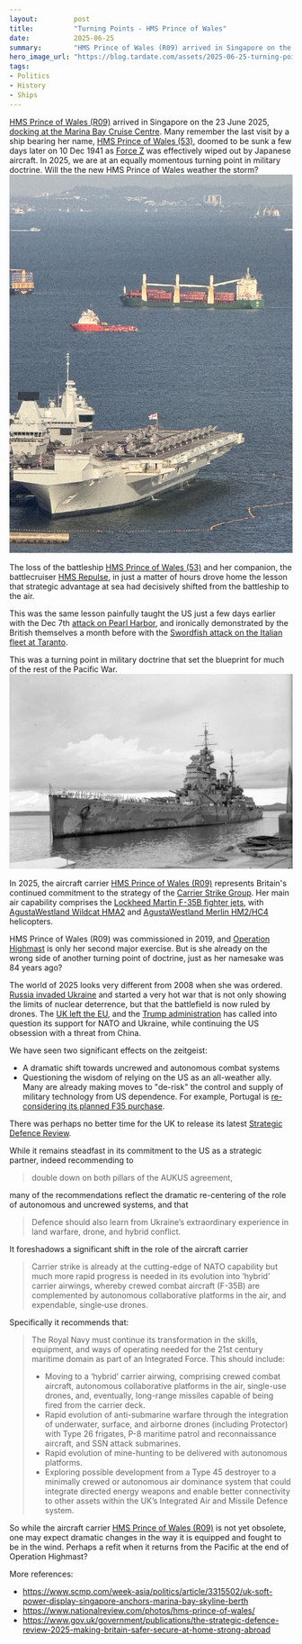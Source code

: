 ```yaml
---
layout:         post
title:          "Turning Points - HMS Prince of Wales"
date:           2025-06-25
summary:        "HMS Prince of Wales (R09) arrived in Singapore on the 23 June 2025, docking at the Marina Bay Cruise Centre. Many remember the last visit by a ship bearing her name, HMS Prince of Wales (53), doomed to be sunk a few days later on 10 Dec 1941 as Force Z was effectively wiped out by Japanese aircraft. In 2025, we are at an equally momentous turning point in military doctrine. Will the the new HMS Prince of Wales weather the storm?"
hero_image_url: "https://blog.tardate.com/assets/2025-06-25-turning-points-hms-prince-of-wales/hms-pow-r09-3.jpg"
tags:
- Politics
- History
- Ships
---
```


[HMS Prince of Wales (R09)](https://en.wikipedia.org/wiki/HMS_Prince_of_Wales_(R09))
arrived in Singapore on the 23 June 2025,
[docking at the Marina Bay Cruise Centre](https://www.channelnewsasia.com/singapore/hms-prince-wales-uk-aircraft-carrier-marina-bay-cruise-centre-5197761).
Many remember the last visit by a ship bearing her name,
[HMS Prince of Wales (53)](https://en.wikipedia.org/wiki/HMS_Prince_of_Wales_(53)), doomed to be sunk a few days later on 10 Dec 1941 as
[Force Z](https://en.wikipedia.org/wiki/Force_Z)
was effectively wiped out by Japanese aircraft.
In 2025, we are at an equally momentous turning point in military doctrine. Will the the new HMS Prince of Wales weather the storm?
![HMS Prince of Wales (R09) at the Marina Bay Cruise Centre](/assets/2025-06-25-turning-points-hms-prince-of-wales/hms-pow-r09-3.jpg)

The loss of the battleship [HMS Prince of Wales (53)](https://en.wikipedia.org/wiki/HMS_Prince_of_Wales_(53))
and her companion, the battlecruiser
[HMS Repulse](https://en.wikipedia.org/wiki/HMS_Repulse_(1916)),
in just a matter of hours drove home the lesson
that strategic advantage at sea had decisively shifted from
the battleship to the air.

This was the same lesson painfully taught the US just
a few days earlier with the Dec 7th
[attack on Pearl Harbor](https://en.wikipedia.org/wiki/Attack_on_Pearl_Harbor),
and ironically demonstrated by the British themselves a month before
with the [Swordfish attack on the Italian fleet at Taranto](https://en.wikipedia.org/wiki/Battle_of_Taranto).

This was a turning point in military doctrine that set the blueprint for much of the rest of the Pacific War.
[![HMS Prince of Wales (53) in Singapore 1941](/assets/2025-06-25-turning-points-hms-prince-of-wales/hms-pow-53-1.jpg)](https://en.wikipedia.org/wiki/HMS_Prince_of_Wales_(53))

In 2025, the aircraft carrier
[HMS Prince of Wales (R09)](https://en.wikipedia.org/wiki/HMS_Prince_of_Wales_(R09))
represents Britain's continued commitment to the strategy of the
[Carrier Strike Group](https://en.wikipedia.org/wiki/UK_Carrier_Strike_Group#Carrier_Strike_Group_25_(Operation_Highmast)).
Her main air capability comprises
the
[Lockheed Martin F-35B fighter jets](https://en.wikipedia.org/wiki/Lockheed_Martin_F-35_Lightning_II),
with
[AgustaWestland Wildcat HMA2](https://en.wikipedia.org/wiki/AgustaWestland_AW159_Wildcat) and
[AgustaWestland Merlin HM2/HC4](https://en.wikipedia.org/wiki/AgustaWestland_AW101)
helicopters.

HMS Prince of Wales (R09) was commissioned in 2019, and
[Operation Highmast](https://en.wikipedia.org/wiki/HMS_Prince_of_Wales_(R09)#Operation_Highmast_2025) is only her second major exercise.
But is she already on the wrong side of another turning point of doctrine, just as her namesake was 84 years ago?

The world of 2025 looks very different from 2008 when she was ordered.
[Russia invaded Ukraine](https://en.wikipedia.org/wiki/Russian_invasion_of_Ukraine) and started a very hot war that
is not only showing the limits of nuclear deterrence,
but that the battlefield is now ruled by drones.
The [UK left the EU](https://en.wikipedia.org/wiki/Brexit),
and the [Trump administration](https://en.wikipedia.org/wiki/Foreign_policy_of_the_first_Donald_Trump_administration) has called into question its support for NATO and Ukraine, while continuing the US obsession with a threat from China.

We have seen two significant effects on the zeitgeist:

* A dramatic shift towards uncrewed and autonomous combat systems
* Questioning the wisdom of relying on the US as an all-weather ally. Many are already making moves to "de-risk" the control and supply of military technology from US dependence. For example, Portugal is [re-considering its planned F35 purchase](https://www.snopes.com/fact-check/portugal-f35-jets/).

There was perhaps no better time for the UK to release its latest
[Strategic Defence Review](https://www.gov.uk/government/publications/the-strategic-defence-review-2025-making-britain-safer-secure-at-home-strong-abroad).

While it remains steadfast in its commitment to the US as a strategic partner, indeed recommending to

> double down on both pillars of the AUKUS agreement,

many of the recommendations reflect the dramatic re-centering of the role of autonomous and uncrewed systems, and that

> Defence should also learn from Ukraine’s extraordinary experience in land warfare, drone, and hybrid conflict.

It foreshadows a significant shift in the role of the aircraft carrier

> Carrier strike is already at the cutting-edge of NATO capability but much more rapid progress is needed in its evolution into ‘hybrid’ carrier airwings, whereby crewed combat aircraft (F-35B) are complemented by autonomous collaborative platforms in the air, and expendable, single‑use drones.

Specifically it recommends that:

> The Royal Navy must continue its transformation in the skills, equipment, and ways of operating needed for the 21st century maritime domain as part of an Integrated Force. This should include:
>
> * Moving to a ‘hybrid’ carrier airwing, comprising crewed combat aircraft, autonomous collaborative platforms in the air, single-use drones, and, eventually, long-range missiles capable of being fired from the carrier deck.
> * Rapid evolution of anti-submarine warfare through the integration of underwater, surface, and airborne drones (including Protector) with Type 26 frigates, P-8 maritime patrol and reconnaissance aircraft, and SSN attack submarines.
> * Rapid evolution of mine-hunting to be delivered with autonomous platforms.
> * Exploring possible development from a Type 45 destroyer to a minimally crewed or autonomous air dominance system that could integrate directed energy weapons and enable better connectivity to other assets within the UK’s Integrated Air and Missile Defence system.

So while the aircraft carrier
[HMS Prince of Wales (R09)](https://en.wikipedia.org/wiki/HMS_Prince_of_Wales_(R09))
is not yet obsolete, one may expect dramatic changes in the way it is equipped and fought to be in the wind. Perhaps a refit when it returns from the Pacific at the end of Operation Highmast?

More references:

* <https://www.scmp.com/week-asia/politics/article/3315502/uk-soft-power-display-singapore-anchors-marina-bay-skyline-berth>
* <https://www.nationalreview.com/photos/hms-prince-of-wales/>
* <https://www.gov.uk/government/publications/the-strategic-defence-review-2025-making-britain-safer-secure-at-home-strong-abroad>
